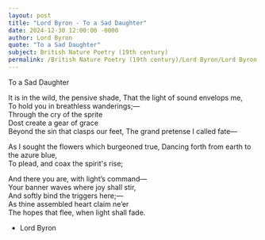 ```yaml
---
layout: post
title: "Lord Byron - To a Sad Daughter"
date: 2024-12-30 12:00:00 -0000
author: Lord Byron
quote: "To a Sad Daughter"
subject: British Nature Poetry (19th century)
permalink: /British Nature Poetry (19th century)/Lord Byron/Lord Byron - To a Sad Daughter
---
```


To a Sad Daughter

It is in the wild, the pensive shade,
That the light of sound envelops me,  
To hold you in breathless wanderings;—  
Through the cry of the sprite  
Dost create a gear of grace  
Beyond the sin that clasps our feet,
The grand pretense I called fate—  

As I sought the flowers which burgeoned true,
Dancing forth from earth to the azure blue,  
To plead, and coax the spirit's rise;  

And there you are, with light’s command—  
Your banner waves where joy shall stir,  
And softly bind the triggers here;—  
As thine assembled heart claim ne’er  
The hopes that flee, when light shall fade.

- Lord Byron

